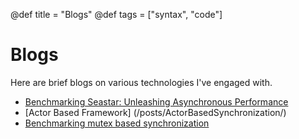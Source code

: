 @def title = "Blogs"
@def tags = ["syntax", "code"]

# Blogs

Here are brief blogs on various technologies I've engaged with.

* [Benchmarking Seastar: Unleashing Asynchronous Performance](/posts/SeastarActor/)
* [Actor Based Framework] (/posts/ActorBasedSynchronization/)
* [Benchmarking mutex based synchronization](/posts/MutexBasedSynchronization/)
